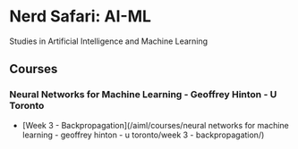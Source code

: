 # Nerd Safari: AI-ML

Studies in Artificial Intelligence and Machine Learning

## Courses

### Neural Networks for Machine Learning - Geoffrey Hinton - U Toronto

* [Week 3 - Backpropagation](/aiml/courses/neural networks for machine learning - geoffrey hinton - u toronto/week 3 - backpropagation/)



